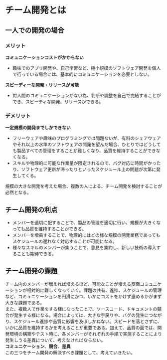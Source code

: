 # チーム開発とは   

## 一人での開発の場合
### メリット
**コミュニケーションコストがかからない**   
* 趣味でのアプリ開発や、自己学習など、極小規模のソフトウェア開発を個人で行っている場合には、基本的にコミュニケーションを必要としない。

**スピーディーな開発・リリースが可能**
* 対人間のコミュニケーションがない為、判断や調整を自己で完結することができ、スピーディな開発、リリースができる。

### デメリット
**一定規模の開発までしかできない**  
* フリーウェアや趣味のプログラミングでは問題ないが、有料のシェアウェアやそれ以上の水準のソフトウェアの開発を望んだ場合、ひとりではどうしても製品すべての管理をすることが難しくなり、品質を維持することができなくなる。
* スキルや物理的に可能な作業量が限定されるので、バグ対応に時間がかったり、ソフトウェア更新が滞ったりといったスケジュール上の問題が次第に発生してくる。

規模の大きな開発を考えた場合、複数の人による、チーム開発を検討することが必然となる。


## チーム開発の利点
* メンバーを適切に配することで、製品の管理を適切に行い、規模が大きくなっても品質を維持することができる。
* メンバーを増員することで、物理的にはどの様な規模の開発業務であってもスケジュールの遅れなく対応することが可能になる。
* 様々なスキルのメンバーが集うことで、意見を集約し、新しい技術の導入することも期待できる。

## チーム開発の課題
チーム内のメンバーが増えれば増えるほど、可能なことが増える反面コミュニケーションが相対的に難しくなっていく。課題の共有、進捗、スケジュールの管理など、コミュニケーションを円滑にかつ、いかにコストをかけず進めるかがまず大きな課題である。  
また、複数人で作業をする様になったことで、ソースコード、ドキュメントの競合が発生する様になる。場合によっては、大きな手戻りや、バグの発生につながり、スケジュール進捗や品質に影響を及ぼしかねない。スピードを落とさずに、いかに品質を維持するかを考えることが重要である。加えて、品質の面では、開発環境の構築やテスト時に、各メンバーがそれぞれの手順で実施することにより発生しうる差異について、考えなければならない。  
**コミュニケーション**、**競合**、**差異**  
この三つをチーム開発の解決すべき課題として、考えていきたい。
